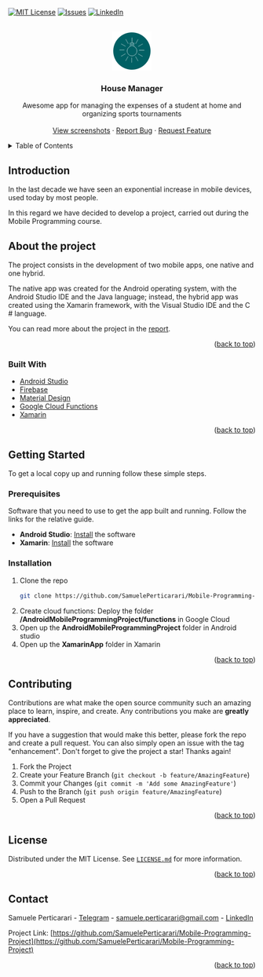 <div id="top"></div>

[![MIT License][license-shield]][license-url]
[![Issues][issues-shield]][issues-url]
[![LinkedIn][linkedin-shield]][linkedin-url]



<!-- PROJECT LOGO -->
<br />
<div align="center">
  <a href="https://github.com/SamuelePerticarari/Mobile-Programming-Project">
    <img src="screenshots/app_logo.png" alt="Logo" width="80" height="80">
  </a>

  <h3 align="center">House Manager</h3>

  <p align="center">
    Awesome app for managing the expenses of a student at home and organizing sports tournaments
    <br />
    <br />
    <a href="https://github.com/SamuelePerticarari/Mobile-Programming-Project/tree/master/screenshots">View screenshots</a>
    ·
    <a href="https://github.com/SamuelePerticarari/Mobile-Programming-Project/issues">Report Bug</a>
    ·
    <a href="https://github.com/SamuelePerticarari/Mobile-Programming-Project/issues">Request Feature</a>
  </p>
</div>



<!-- TABLE OF CONTENTS -->
<details>
  <summary>Table of Contents</summary>
  <ol>
    <li><a href="#introduction">Introduction</a></li>
    <li>
      <a href="#about-the-project">About The Project</a>
      <ul>
        <li><a href="#built-with">Built With</a></li>
      </ul>
    </li>
    <li>
      <a href="#getting-started">Getting Started</a>
      <ul>
        <li><a href="#prerequisites">Prerequisites</a></li>
        <li><a href="#installation">Installation</a></li>
      </ul>
    </li>
    <li><a href="#contributing">Contributing</a></li>
    <li><a href="#license">License</a></li>
    <li><a href="#contact">Contact</a></li>
  </ol>
</details>



<!-- Introduction -->
## Introduction

In the last decade we have seen an exponential increase in mobile devices, used today by most people.

In this regard we have decided to develop a project, carried out during the Mobile Programming course. 


<!-- ABOUT THE PROJECT -->
## About the project

The project consists in the development of two mobile apps, one native and one hybrid.

The native app was created for the Android operating system, with the Android Studio IDE and the Java language; instead, the hybrid app was created using the Xamarin framework, with the Visual Studio IDE and the C # language.

You can read more about the project in the <a href="https://github.com/SamuelePerticarari/Mobile-Programming-Project/blob/master/Relazione%20Progetto%20Programmazione%20Mobile.pdf
">report</a>.

<p align="right">(<a href="#top">back to top</a>)</p>



### Built With

* [Android Studio](https://developer.android.com/studio)
* [Firebase](https://firebase.google.com/)
* [Material Design](https://material.io/)
* [Google Cloud Functions](https://cloud.google.com/functions)
* [Xamarin](https://dotnet.microsoft.com/apps/xamarin)

<p align="right">(<a href="#top">back to top</a>)</p>



<!-- GETTING STARTED -->
## Getting Started

To get a local copy up and running follow these simple steps.

### Prerequisites

Software that you need to use to get the app built and running. Follow the links for the relative guide.

* **Android Studio**: <a href="https://developer.android.com/studio/install">Install</a> the software
* **Xamarin**: <a href="https://dotnet.microsoft.com/learn/xamarin/hello-world-tutorial/install">Install</a> the software

### Installation

1. Clone the repo
   ```sh
   git clone https://github.com/SamuelePerticarari/Mobile-Programming-Project.git
   ```
2. Create cloud functions: Deploy the folder **/AndroidMobileProgrammingProject/functions** in Google Cloud
3. Open up the **AndroidMobileProgrammingProject** folder in Android studio
4. Open up the **XamarinApp** folder in Xamarin

<p align="right">(<a href="#top">back to top</a>)</p>


<!-- CONTRIBUTING -->
## Contributing

Contributions are what make the open source community such an amazing place to learn, inspire, and create. Any contributions you make are **greatly appreciated**.

If you have a suggestion that would make this better, please fork the repo and create a pull request. You can also simply open an issue with the tag "enhancement".
Don't forget to give the project a star! Thanks again!

1. Fork the Project
2. Create your Feature Branch (`git checkout -b feature/AmazingFeature`)
3. Commit your Changes (`git commit -m 'Add some AmazingFeature'`)
4. Push to the Branch (`git push origin feature/AmazingFeature`)
5. Open a Pull Request

<p align="right">(<a href="#top">back to top</a>)</p>



<!-- LICENSE -->
## License

Distributed under the MIT License. See <a href="https://github.com/SamuelePerticarari/Mobile-Programming-Project/blob/master/LICENSE.md">`LICENSE.md`</a> for more information.

<p align="right">(<a href="#top">back to top</a>)</p>



<!-- CONTACT -->
## Contact

Samuele Perticarari - [Telegram](https://t.me/SamuPert) - samuele.perticarari@gmail.com - [LinkedIn](https://www.linkedin.com/in/samuele-perticarari/)

Project Link: [https://github.com/SamuelePerticarari/Mobile-Programming-Project](https://github.com/SamuelePerticarari/Mobile-Programming-Project)

<p align="right">(<a href="#top">back to top</a>)</p>



<!-- MARKDOWN LINKS & IMAGES -->
<!-- https://shields.io/ -->
[issues-shield]: https://img.shields.io/github/issues/SamuelePerticarari/Mobile-Programming-Project
[issues-url]: https://github.com/SamuelePerticarari/Mobile-Programming-Project/issues
[license-shield]: https://img.shields.io/github/license/SamuelePerticarari/Mobile-Programming-Project
[license-url]: https://github.com/SamuelePerticarari/Mobile-Programming-Project/blob/master/LICENSE.md
[linkedin-shield]: https://img.shields.io/badge/LinkedIn-SamuelePerticarari-blue
[linkedin-url]: https://www.linkedin.com/in/samuele-perticarari/
[product-screenshot]: screenshots/expenses_list.jpg
